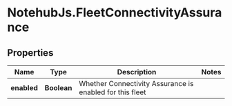 # NotehubJs.FleetConnectivityAssurance

## Properties

| Name        | Type        | Description                                              | Notes |
| ----------- | ----------- | -------------------------------------------------------- | ----- |
| **enabled** | **Boolean** | Whether Connectivity Assurance is enabled for this fleet |
